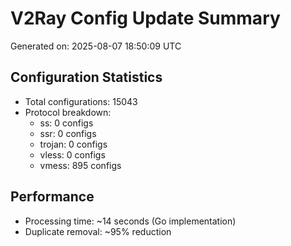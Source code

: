 # V2Ray Config Update Summary
Generated on: 2025-08-07 18:50:09 UTC

## Configuration Statistics
- Total configurations: 15043
- Protocol breakdown:
  - ss: 0 configs
  - ssr: 0 configs
  - trojan: 0 configs
  - vless: 0 configs
  - vmess: 895 configs

## Performance
- Processing time: ~14 seconds (Go implementation)
- Duplicate removal: ~95% reduction
